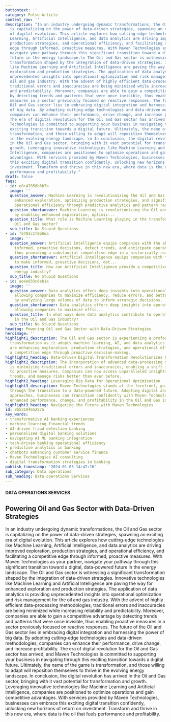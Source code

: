 ```yaml
---
buttontext: ''
category: Pulse Article
content_raw: ''
description: "In an industry undergoing dynamic transformations, the Oil and Gas sector
  is capitalizing on the power of data-driven strategies, spawning an exciting era
  of digital evolution. This article explores how cutting-edge technologies like Machine
  Learning, Artificial Intelligence, and data analytics are driving improved exploration,
  production strategies, and operational efficiency, and facilitating a competitive
  edge through informed, proactive measures. With Maven Technologies as your partner,
  navigate your pathway through this significant transition toward a digital, data-powered
  future in the energy landscape.\n The Oil and Gas sector is witnessing a significant
  transformation shaped by the integration of data-driven strategies. Innovative technologies
  like Machine Learning and Artificial Intelligence are paving the way for enhanced
  exploration and production strategies. The application of data analytics is providing
  unprecedented insights into operational optimization and risk management for the
  oil and gas industry. With the advent of highly efficient data-processing methodologies,
  traditional errors and inaccuracies are being minimized while increasing reliability
  and predictability. Moreover, companies are able to gain a competitive advantage
  by detecting trends and patterns that were once invisible, thus enabling proactive
  measures in a sector previously focused on reactive responses. The future of the
  Oil and Gas sector lies in embracing digital integration and harnessing the power
  of big data. By adopting cutting-edge technologies and data-driven methodologies,
  companies can enhance their performance, drive change, and increase profitability.
  The era of digital revolution for the Oil and Gas sector has arrived, and Maven
  Technologies is committed to supporting your business in navigating through this
  exciting transition towards a digital future. Ultimately, the name of the game is
  transformation, and those willing to adapt will reposition themselves to thrive
  in the evolving energy landscape. \n In conclusion, the digital revolution has arrived
  in the Oil and Gas sector, bringing with it vast potential for transformation and
  growth. Leveraging innovative technologies like Machine Learning and Artificial
  Intelligence, companies are positioned to optimize operations and gain competitive
  advantages. With services provided by Maven Technologies, businesses can embrace
  this exciting digital transition confidently, unlocking new horizons of return on
  investment. Transform and thrive in this new era, where data is the oil that fuels
  performance and profitability."
draft: false
faqs:
- id: e8c47858b6b7a
  image: ''
  question_answer: Machine Learning is revolutionizing the Oil and Gas sector by enabling
    enhanced exploration, optimizing production strategies, and significantly improving
    operational efficiency through predictive analytics and pattern recognition.
  question_shortanswer: Machine Learning is revolutionizing the Oil and Gas sector
    by enabling enhanced exploration, optimiz...
  question_title: What role is Machine Learning playing in the transformation of the
    Oil and Gas sector?
  sub_title: No Stupid Questions
- id: f5492c1f0b0ea
  image: ''
  question_answer: Artificial Intelligence equips companies with the ability to make
    informed, proactive decisions, detect trends, and anticipate operational risks,
    thus providing a substantial competitive edge in a historically reactive industry.
  question_shortanswer: Artificial Intelligence equips companies with the ability
    to make informed, proactive decisions, det...
  question_title: How can Artificial Intelligence provide a competitive edge in the
    energy industry?
  sub_title: No Stupid Questions
- id: aeee833c6eb1a
  image: ''
  question_answer: Data analytics offers deep insights into operational processes,
    allowing companies to maximize efficiency, reduce errors, and better manage risks
    by analyzing large volumes of data to inform strategic decisions.
  question_shortanswer: Data analytics offers deep insights into operational processes,
    allowing companies to maximize effic...
  question_title: In what ways does data analytics contribute to operational efficiency
    in the Oil and Gas industry?
  sub_title: No Stupid Questions
heading: Powering Oil and Gas Sector with Data-Driven Strategies
heroimage: ''
highlight1_description: The Oil and Gas sector is experiencing a profound digital
  transformation as it adopts machine learning, AI, and data analytics. These technologies
  are enhancing exploration, production strategies, and operational efficiency, offering
  a competitive edge through proactive decision-making.
highlight1_heading: Data-Driven Digital Transformation Revolutionizes Oil and Gas
highlight2_description: The incorporation of advanced data-processing methodologies
  is minimizing traditional errors and inaccuracies, enabling a shift from reactive
  to proactive measures. Companies can now access unparalleled insights, detect invisible
  trends, and manage risks better than ever before.
highlight2_heading: Leveraging Big Data for Operational Optimization
highlight3_description: Maven Technologies stands at the forefront, guiding companies
  through the transition to a data-powered future. Adopting digital and data-driven
  approaches, businesses can transition confidently with Maven Technologies, unlocking
  enhanced performance, change, and profitability in the Oil and Gas industry.
highlight3_heading: Navigating the Future with Maven Technologies
id: 8b5319465287a
key_words:
- transformative AI banking experiences
- machine learning financial trends
- AI-driven fraud detection banking
- personalized digital banking solutions
- navigating AI ML banking integration
- tech-driven banking operational efficiency
- predictive analytics in banking
- chatbots enhancing customer service finance
- Maven Technologies AI consulting
- digital transformation strategies in banking
publish_timestamp: '2024-01-05 14:47:16'
sub_category: Data operations
sub_heading: Data operations Services
---
```


#### DATA OPERATIONS SERVICES
## Powering Oil and Gas Sector with Data-Driven Strategies
In an industry undergoing dynamic transformations, the Oil and Gas sector is capitalizing on the power of data-driven strategies, spawning an exciting era of digital evolution. This article explores how cutting-edge technologies like Machine Learning, Artificial Intelligence, and data analytics are driving improved exploration, production strategies, and operational efficiency, and facilitating a competitive edge through informed, proactive measures. With Maven Technologies as your partner, navigate your pathway through this significant transition toward a digital, data-powered future in the energy landscape.
 The Oil and Gas sector is witnessing a significant transformation shaped by the integration of data-driven strategies. Innovative technologies like Machine Learning and Artificial Intelligence are paving the way for enhanced exploration and production strategies. The application of data analytics is providing unprecedented insights into operational optimization and risk management for the oil and gas industry. With the advent of highly efficient data-processing methodologies, traditional errors and inaccuracies are being minimized while increasing reliability and predictability. Moreover, companies are able to gain a competitive advantage by detecting trends and patterns that were once invisible, thus enabling proactive measures in a sector previously focused on reactive responses. The future of the Oil and Gas sector lies in embracing digital integration and harnessing the power of big data. By adopting cutting-edge technologies and data-driven methodologies, companies can enhance their performance, drive change, and increase profitability. The era of digital revolution for the Oil and Gas sector has arrived, and Maven Technologies is committed to supporting your business in navigating through this exciting transition towards a digital future. Ultimately, the name of the game is transformation, and those willing to adapt will reposition themselves to thrive in the evolving energy landscape. 
 In conclusion, the digital revolution has arrived in the Oil and Gas sector, bringing with it vast potential for transformation and growth. Leveraging innovative technologies like Machine Learning and Artificial Intelligence, companies are positioned to optimize operations and gain competitive advantages. With services provided by Maven Technologies, businesses can embrace this exciting digital transition confidently, unlocking new horizons of return on investment. Transform and thrive in this new era, where data is the oil that fuels performance and profitability.